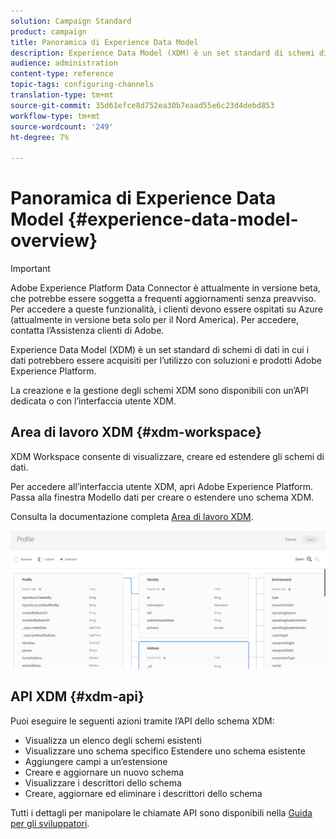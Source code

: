 ```yaml
---
solution: Campaign Standard
product: campaign
title: Panoramica di Experience Data Model
description: Experience Data Model (XDM) è un set standard di schemi di dati in cui i dati potrebbero essere acquisiti per l’utilizzo con soluzioni e prodotti Adobe Experience Platform.
audience: administration
content-type: reference
topic-tags: configuring-channels
translation-type: tm+mt
source-git-commit: 35d61efce8d752ea30b7eaad55e6c23d4debd853
workflow-type: tm+mt
source-wordcount: '249'
ht-degree: 7%

---
```



# Panoramica di Experience Data Model {#experience-data-model-overview}

>[!IMPORTANT]
>
>Adobe Experience Platform Data Connector è attualmente in versione beta, che potrebbe essere soggetta a frequenti aggiornamenti senza preavviso. Per accedere a queste funzionalità, i clienti devono essere ospitati su Azure (attualmente in versione beta solo per il Nord America). Per accedere, contatta l’Assistenza clienti di Adobe.

Experience Data Model (XDM) è un set standard di schemi di dati in cui i dati potrebbero essere acquisiti per l’utilizzo con soluzioni e prodotti Adobe Experience Platform.

La creazione e la gestione degli schemi XDM sono disponibili con un’API dedicata o con l’interfaccia utente XDM.

## Area di lavoro XDM {#xdm-workspace}

XDM Workspace consente di visualizzare, creare ed estendere gli schemi di dati.

Per accedere all’interfaccia utente XDM, apri Adobe Experience Platform. Passa alla finestra Modello dati per creare o estendere uno schema XDM.

Consulta la documentazione completa [Area di lavoro XDM](https://docs.adobe.com/content/help/it-IT/experience-platform/xdm/api/getting-started.html).

![](assets/aep_xdmworkspace.png)

## API XDM {#xdm-api}

Puoi eseguire le seguenti azioni tramite l’API dello schema XDM:

* Visualizza un elenco degli schemi esistenti
* Visualizzare uno schema specifico Estendere uno schema esistente
* Aggiungere campi a un’estensione
* Creare e aggiornare un nuovo schema
* Visualizzare i descrittori dello schema
* Creare, aggiornare ed eliminare i descrittori dello schema

Tutti i dettagli per manipolare le chiamate API sono disponibili nella [Guida per gli sviluppatori](https://docs.adobe.com/content/help/en/experience-platform/xdm/api/getting-started.html).
